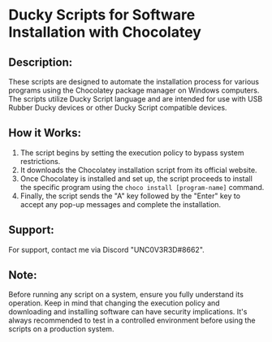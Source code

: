 # Ducky Scripts for Software Installation with Chocolatey

## Description:
These scripts are designed to automate the installation process for various programs using the Chocolatey package manager on Windows computers. The scripts utilize Ducky Script language and are intended for use with USB Rubber Ducky devices or other Ducky Script compatible devices.

## How it Works:
1. The script begins by setting the execution policy to bypass system restrictions.
2. It downloads the Chocolatey installation script from its official website.
3. Once Chocolatey is installed and set up, the script proceeds to install the specific program using the `choco install [program-name]` command.
4. Finally, the script sends the "A" key followed by the "Enter" key to accept any pop-up messages and complete the installation.

## Support:
For support, contact me via Discord "UNC0V3R3D#8662".

## Note:
Before running any script on a system, ensure you fully understand its operation. Keep in mind that changing the execution policy and downloading and installing software can have security implications. It's always recommended to test in a controlled environment before using the scripts on a production system.
